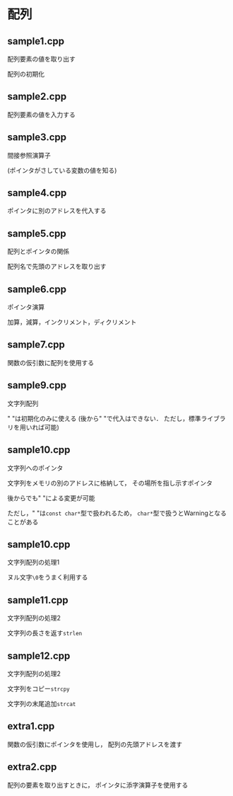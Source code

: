 # 配列

## sample1.cpp

配列要素の値を取り出す

配列の初期化

## sample2.cpp

配列要素の値を入力する

## sample3.cpp

間接参照演算子

(ポインタがさしている変数の値を知る)

## sample4.cpp

ポインタに別のアドレスを代入する

## sample5.cpp

配列とポインタの関係

配列名で先頭のアドレスを取り出す

## sample6.cpp

ポインタ演算

加算，減算，インクリメント，ディクリメント

## sample7.cpp

関数の仮引数に配列を使用する

## sample9.cpp

文字列配列

" "は初期化のみに使える
(後から" "で代入はできない．
ただし，標準ライブラリを用いれば可能)

## sample10.cpp

文字列へのポインタ

文字列をメモリの別のアドレスに格納して，
その場所を指し示すポインタ

後からでも" "による変更が可能

ただし，" "は`const char*`型で扱われるため，
`char*`型で扱うとWarningとなることがある

## sample10.cpp

文字列配列の処理1

ヌル文字`\0`をうまく利用する

## sample11.cpp

文字列配列の処理2

文字列の長さを返す`strlen`

## sample12.cpp

文字列配列の処理2

文字列をコピー`strcpy`

文字列の末尾追加`strcat`

## extra1.cpp

関数の仮引数にポインタを使用し，
配列の先頭アドレスを渡す

## extra2.cpp

配列の要素を取り出すときに，
ポインタに添字演算子を使用する

